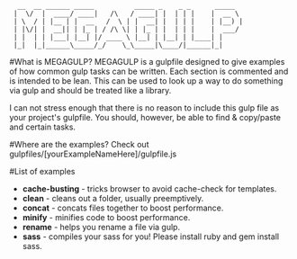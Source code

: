 
      __  __ ______ _____          _____ _    _ _      _____  
     |  \/  |  ____/ ____|   /\   / ____| |  | | |    |  __ \ 
     | \  / | |__ | |  __   /  \ | |  __| |  | | |    | |__) |
     | |\/| |  __|| | |_ | / /\ \| | |_ | |  | | |    |  ___/ 
     | |  | | |___| |__| |/ ____ \ |__| | |__| | |____| |     
     |_|  |_|______\_____/_/    \_\_____|\____/|______|_|     
                                                  
                                                  
  #What is MEGAGULP?
  MEGAGULP is a gulpfile designed to give examples of how common gulp tasks can
  be written. Each section is commented and is intended to be lean. This can
  be used to look up a way to do something via gulp and should be treated like
  a library.
  
  I can not stress enough that there is no reason to include this gulp file as
  your project's gulpfile. You should, however, be able to find & copy/paste 
  and certain tasks.                                                        
                                                          
  #Where are the examples?
  Check out gulpfiles/[yourExampleNameHere]/gulpfile.js
  
  #List of examples
  * **cache-busting** - tricks browser to avoid cache-check for templates.
  * **clean** - cleans out a folder, usually preemptively.
  * **concat** - concats files together to boost performance.
  * **minify** - minifies code to boost performance.
  * **rename** - helps you rename a file via gulp.
  * **sass** - compiles your sass for you! Please install ruby and gem install sass.
